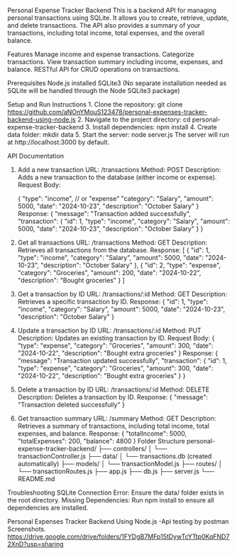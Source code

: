 Personal Expense Tracker Backend
    This is a backend API for managing personal transactions using SQLite. It allows you to create, retrieve, update, and delete transactions. The API also provides a summary of your transactions, including total income, total expenses, and the overall balance.

Features
    Manage income and expense transactions.
    Categorize transactions.
    View transaction summary including income, expenses, and balance.
    RESTful API for CRUD operations on transactions.

Prerequisites
    Node.js installed
    SQLite3 (No separate installation needed as SQLite will be handled through the Node SQLite3 package)

Setup and Run Instructions
    1. Clone the repository:
    git clone https://github.com/aNOnYMouS123478/personal-expenses-tracker-backend-using-node.js
    2. Navigate to the project directory:
    cd personal-expense-tracker-backend
    3. Install dependencies:
    npm install
    4. Create data folder:
    mkdir data
    5. Start the server:
    node server.js
    The server will run at http://localhost:3000 by default.

API Documentation
1. Add a new transaction
    URL: /transactions
    Method: POST
    Description: Adds a new transaction to the database (either income or expense).
    Request Body:

    {
    "type": "income", // or "expense"
    "category": "Salary",
    "amount": 5000,
    "date": "2024-10-23",
    "description": "October Salary"
    }
    Response:
    {
    "message": "Transaction added successfully",
    "transaction": {
        "id": 1,
        "type": "income",
        "category": "Salary",
        "amount": 5000,
        "date": "2024-10-23",
        "description": "October Salary"
    }
    }
2. Get all transactions
    URL: /transactions
    Method: GET
    Description: Retrieves all transactions from the database.
    Response:
    [
    {
        "id": 1,
        "type": "income",
        "category": "Salary",
        "amount": 5000,
        "date": "2024-10-23",
        "description": "October Salary"
    },
    {
        "id": 2,
        "type": "expense",
        "category": "Groceries",
        "amount": 200,
        "date": "2024-10-22",
        "description": "Bought groceries"
    }
    ]
3. Get a transaction by ID
    URL: /transactions/:id
    Method: GET
    Description: Retrieves a specific transaction by ID.
    Response:
    {
    "id": 1,
    "type": "income",
    "category": "Salary",
    "amount": 5000,
    "date": "2024-10-23",
    "description": "October Salary"
    }
4. Update a transaction by ID
    URL: /transactions/:id
    Method: PUT
    Description: Updates an existing transaction by ID.
    Request Body:
    {
    "type": "expense",
    "category": "Groceries",
    "amount": 300,
    "date": "2024-10-22",
    "description": "Bought extra groceries"
    }
    Response:
    {
    "message": "Transaction updated successfully",
    "transaction": {
        "id": 1,
        "type": "expense",
        "category": "Groceries",
        "amount": 300,
        "date": "2024-10-22",
        "description": "Bought extra groceries"
    }
    }
5. Delete a transaction by ID
    URL: /transactions/:id
    Method: DELETE
    Description: Deletes a transaction by ID.
    Response:
    {
    "message": "Transaction deleted successfully"
    }
6. Get transaction summary
    URL: /summary
    Method: GET
    Description: Retrieves a summary of transactions, including total income, total expenses, and balance.
    Response:
    {
    "totalIncome": 5000,
    "totalExpenses": 200,
    "balance": 4800
    }
Folder Structure
    personal-expense-tracker-backend/
    ├── controllers/
    │   └── transactionController.js
    ├── data/
    │   └── transactions.db  (created automatically)
    ├── models/
    │   └── transactionModel.js
    ├── routes/
    │   └── transactionRoutes.js
    ├── app.js
    ├── db.js
    ├── server.js
    └── README.md

Troubleshooting
SQLite Connection Error: Ensure the data/ folder exists in the root directory.
Missing Dependencies: Run npm install to ensure all dependencies are installed.

Personal Expenses Tracker Backend Using Node.js -Api testing by postman Screenshots.
https://drive.google.com/drive/folders/1FYDgB7MFp15tDywTcYTtp0KqFND72XnD?usp=sharing





